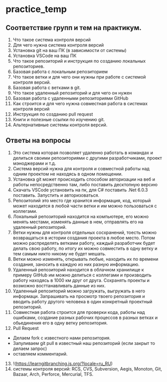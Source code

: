 # practice_temp

## Соответствие групп и тем на практикум.

1. Что такое система контроля версий
2. Для чего нужна система контроля версий
3. Установка git на ваш ПК (в зависимости от системы)
4. Установка VSCode на ваш ПК
5. Что такое репозиторий и инструкция по созданию локальных репозиториев.
6. Базовая работа с локальным репозиторием
7. Что такое ветки и для чего они нужны при работе с системой контроля версий.
8. Базовая работа с ветками в git.
9. Что такое удаленный репозиторий и для чего он нужен
10. Базовая работа с удаленными репозиториями GitHub
11. Как строится и для чего нужна совместная работа в системах контроля версий
12. Инструкция по созданию pull request
13. Книги и полезные ссылки по изучению git.
14. Альтернативные системы контроля версий.


## Ответы на вопросы 

1. Это система которая позволяет удаленно работать в командах и делиться своими репозиториями с другими разработчиками, проект мэноджерами и т.д.
2. Система версий нужна для контроля и совместной работы над одним проектом не находясь в одном помещении.
3. Установка git может происходить способом авторизации на веб и работы непосредственно там, либо поставить десктопную версию
4. Скачать VSCode установить на пк, для C# поставить .Net 6.0.3 поставить. Запустить и авторизоваться. 
5. Репозитолий это место где хранится информация, код, который может находится в любой части ветки и им можно пользоваться с коллегами.
6. Локальный репозиторий находится на компьютере, его можно менять местами, изменять данные в нем, отправлять его на удаленный репозиторий. 
7. Ветки нужны для контроля отдельных сосхранений, тоесть можно возвращаться в истории создания проекта в любое место. Потом можно распределять ветками работу, каждый разработчик будет делать свою работу, по итогу их можно совместить в одну ветку и тем самым никто никому не будет мешать. 
8. Ветки можно изменять, открывать любые, находить их по времени создания, заносить в каждую из них разную информацию. 
9. Удаленный репозиторий находится в облачном хранилище к примеру GitHub им можно делиться с коллегами и производить работу находясь в 1000 км друг от друга. Сохранять проекты и возможно восттанавливать данные из них.
10. Удаленный репозиторий можно загружать, выгружать в него информаци. Запрашивать на просмотр твоего репозитория и вводить работу другого человека в один конкретный проектный репозиторий.
11. Совместная работа строится для проверки кода, работы над ошибками, создание разных рабочих процессов в разных ветках и обьединения его в одну ветку репозитория.
12. Pull Request   

* Делаем fork с известного нами репозитория. 
* Запуливаем git pull в известный наш репозиторий (если закрыт то делаем запрос)
* оставляем комментарий.

13. !(https://learngitbranching.js.org/?locale=ru_RU)
14. системы контроля версий: RCS, CVS, Subversion, Aegis, Monoton, Git, Bazaar, Arch, Perforce, Mercurial, TFS.
